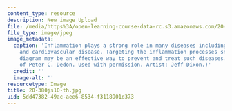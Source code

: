 ```yaml
---
content_type: resource
description: New image Upload
file: /media/https%3A/open-learning-course-data-rc.s3.amazonaws.com/20-380j-biological-engineering-design-spring-2010/5dd4738249acaee68534f3118901d373_20-380js10-th.jpg
file_type: image/jpeg
image_metadata:
  caption: 'Inflammation plays a strong role in many diseases including cancer, diabetes
    and cardiovascular disease. Targeting the inflammation processes shown in this
    diagram may be an effective way to prevent and treat such diseases. (Image courtesy
    of Peter C. Dedon. Used with permission. Artist: Jeff Dixon.)'
  credit: ''
  image-alt: ''
resourcetype: Image
title: 20-380js10-th.jpg
uid: 5dd47382-49ac-aee6-8534-f3118901d373
---
```

